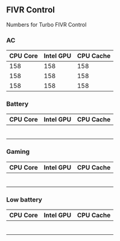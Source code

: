 ## FIVR Control	

Numbers for Turbo FIVR Control



### AC

| CPU Core | Intel GPU | CPU Cache
| ------ | ------ | ------ |
| 158 | 158 | 158 |
| 158 | 158 | 158 |
| 158 | 158 | 158 |


### Battery

| CPU Core | Intel GPU | CPU Cache
| ------ | ------ | ------ |
|  |  |  |
|  |  |  |
|  |  |  |
|  |  |  |
|  |  |  |
|  |  |  |

### Gaming

| CPU Core | Intel GPU | CPU Cache
| ------ | ------ | ------ |
|  |  |  |
|  |  |  |
|  |  |  |
|  |  |  |
|  |  |  |
|  |  |  |

### Low battery

| CPU Core | Intel GPU | CPU Cache
| ------ | ------ | ------ |
|  |  |  |
|  |  |  |
|  |  |  |
|  |  |  |
|  |  |  |
|  |  |  |

